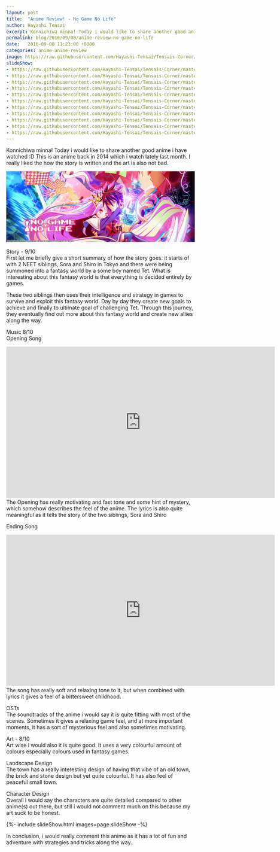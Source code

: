 ```yaml
---
layout: post
title:  "Anime Review! - No Game No Life"
author: Hayashi Tensai
excerpt: Konnichiwa minna! Today i would like to share another good anime i have watched :D This is an anime back in 2014 which i watch lately last month. I really liked the how the story is written and the art is also not bad.
permalink: blog/2016/09/08/anime-review-no-game-no-life
date:   2016-09-08 11:23:00 +0800
categories: anime anime-review
image: https://raw.githubusercontent.com/Hayashi-Tensai/Tensais-Corner/master/assets/blog-images/anime/No_game_no_life.jpg
slideShow:
- https://raw.githubusercontent.com/Hayashi-Tensai/Tensais-Corner/master/assets/blog-images/anime/ngnl_town_1.png
- https://raw.githubusercontent.com/Hayashi-Tensai/Tensais-Corner/master/assets/blog-images/anime/ngnl_town_2.png
- https://raw.githubusercontent.com/Hayashi-Tensai/Tensais-Corner/master/assets/blog-images/anime/ngnl_town_3.png
- https://raw.githubusercontent.com/Hayashi-Tensai/Tensais-Corner/master/assets/blog-images/anime/ngnl_town_4.png
- https://raw.githubusercontent.com/Hayashi-Tensai/Tensais-Corner/master/assets/blog-images/anime/ngnl_sora.png
- https://raw.githubusercontent.com/Hayashi-Tensai/Tensais-Corner/master/assets/blog-images/anime/ngnl_shiro.png
- https://raw.githubusercontent.com/Hayashi-Tensai/Tensais-Corner/master/assets/blog-images/anime/ngnl_steph.png
- https://raw.githubusercontent.com/Hayashi-Tensai/Tensais-Corner/master/assets/blog-images/anime/ngnl_chlammy.png
- https://raw.githubusercontent.com/Hayashi-Tensai/Tensais-Corner/master/assets/blog-images/anime/ngnl_Jibril.png
- https://raw.githubusercontent.com/Hayashi-Tensai/Tensais-Corner/master/assets/blog-images/anime/ngnl_izuna.png
- https://raw.githubusercontent.com/Hayashi-Tensai/Tensais-Corner/master/assets/blog-images/anime/ngnl_tet.png
---
```


Konnichiwa minna! Today i would like to share another good anime i have watched :D 
This is an anime back in 2014 which i watch lately last month. I really liked the how the story is written and the art is also not bad.

![NoGameNoLife_Poster](https://raw.githubusercontent.com/Hayashi-Tensai/Tensais-Corner/master/assets/blog-images/anime/No_game_no_life.jpg)

Story - 9/10  
First let me briefly give a short summary of how the story goes. it starts of with 2 NEET siblings, Sora and Shiro in Tokyo and there were being summoned into a fantasy world by a some boy named Tet. What is interesting about this fantasy world is that everything is decided entirely by games.

These two siblings then uses their intelligence and strategy in games to survive and exploit this fantasy world. Day by day they create new goals to achieve and finally to ultimate goal of challenging Tet. Through this journey, they eventually find out more about this fantasy world and create new allies along the way.

Music  8/10  
Opening Song
<iframe width="718" height="404" src="https://www.youtube.com/embed/ooyXoo_Qk0Y" frameborder="0" allow="accelerometer; autoplay; encrypted-media; gyroscope; picture-in-picture" allowfullscreen></iframe>
The Opening has really motivating and fast tone and some hint of mystery, which somehow describes the feel of the anime. The lyrics is also quite meaningful as it tells the story of the two siblings, Sora and Shiro

Ending Song
<iframe width="718" height="404" src="https://www.youtube.com/embed/6kQzRm21N_g" frameborder="0" allow="accelerometer; autoplay; encrypted-media; gyroscope; picture-in-picture" allowfullscreen></iframe>
The song has really soft and relaxing tone to it, but when combined with lyrics it gives a feel of a bittersweet childhood.

OSTs  
The soundtracks of the anime i would say it is quite fitting with most of the scenes. Sometimes it gives a relaxing game feel, and at more important moments, it has a sort of mysterious feel and also sometimes motivating.

Art - 8/10  
Art wise i would also it is quite good. It uses a very colourful amount of colours especially colours used in fantasy games.

Landscape Design  
The town has a really interesting design of having that vibe of an old town, the brick and stone design but yet quite colourful. It has also feel of peaceful small town.

Character Design  
Overall i would say the characters are quite detailed compared to other anime(s) out there, but still i would not comment much on this because my art suck to be honest.

<div>{%- include slideShow.html images=page.slideShow -%}</div>

In conclusion, i would really comment this anime as it has a lot of fun and adventure with strategies and tricks along the way.